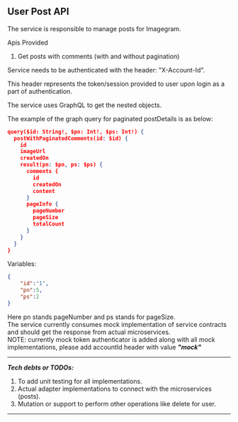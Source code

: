 ## User Post API

The service is responsible to manage posts for Imagegram.

Apis Provided
1. Get posts with comments (with and without pagination)

Service needs to be authenticated with the header: "X-Account-Id".

This header represents the token/session provided to user upon login as a part of authentication.

The service uses GraphQL to get the nested objects.

The example of the graph query for paginated postDetails is as below:

```json
query($id: String!, $pn: Int!, $ps: Int!) {
  postWithPaginatedComments(id: $id) {
    id
    imageUrl
    createdOn
    result(pn: $pn, ps: $ps) {
      comments {
        id
        createdOn
        content
      }
      pageInfo {
        pageNumber
        pageSize
        totalCount
      }
    }
  }
}
```
Variables:
```json
{
    "id":"1",
    "pn":5,
    "ps":2
}
```
Here pn stands pageNumber and ps stands for pageSize.</br>
The service currently consumes mock implementation of  service contracts and should get the response from actual microservices.</br>
NOTE: currently mock token authenticator is added along with all mock implementations, please add accountId header with value **_"mock"_**

----
**_Tech debts or TODOs:_**
1. To add unit testing for all implementations.
2. Actual adapter implementations to connect with the microservices (posts).
3. Mutation or support to perform other operations like delete for user.
----